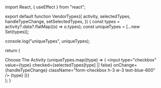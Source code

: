 import React, { useEffect } from "react";

export default function VendorTypes({
  activity,
  selectedTypes,
  handleTypeChange,
  setSelectedTypes,
}) {
  const types = activity?.data?.flatMap((o) => o.types);
  const uniqueTypes = [...new Set(types)];

  console.log("uniqueTypes", uniqueTypes);

  return (
    <div className="mt-4 flex flex-col">
      <div className="flex flex-col gap-2">
        <span>Choose The Activity</span>
        {uniqueTypes.map((type) => (
          <label key={type} className="inline-flex items-center">
            <input
              type="checkbox"
              value={type}
              checked={selectedTypes[type] || false}
              onChange={handleTypeChange}
              className="form-checkbox h-3 w-3 text-blue-600"
            />
            <span className="ml-2">{type}</span>
          </label>
        ))}
      </div>
    </div>
  );
}
